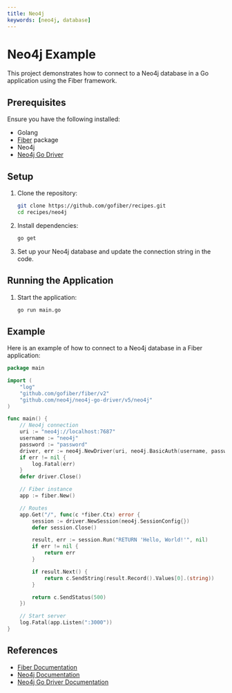 ```yaml
---
title: Neo4j
keywords: [neo4j, database]
---
```


# Neo4j Example

This project demonstrates how to connect to a Neo4j database in a Go application using the Fiber framework.

## Prerequisites

Ensure you have the following installed:

- Golang
- [Fiber](https://github.com/gofiber/fiber) package
- Neo4j
- [Neo4j Go Driver](https://github.com/neo4j/neo4j-go-driver)

## Setup

1. Clone the repository:
    ```sh
    git clone https://github.com/gofiber/recipes.git
    cd recipes/neo4j
    ```

2. Install dependencies:
    ```sh
    go get
    ```

3. Set up your Neo4j database and update the connection string in the code.

## Running the Application

1. Start the application:
    ```sh
    go run main.go
    ```

## Example

Here is an example of how to connect to a Neo4j database in a Fiber application:

```go
package main

import (
    "log"
    "github.com/gofiber/fiber/v2"
    "github.com/neo4j/neo4j-go-driver/v5/neo4j"
)

func main() {
    // Neo4j connection
    uri := "neo4j://localhost:7687"
    username := "neo4j"
    password := "password"
    driver, err := neo4j.NewDriver(uri, neo4j.BasicAuth(username, password, ""))
    if err != nil {
        log.Fatal(err)
    }
    defer driver.Close()

    // Fiber instance
    app := fiber.New()

    // Routes
    app.Get("/", func(c *fiber.Ctx) error {
        session := driver.NewSession(neo4j.SessionConfig{})
        defer session.Close()

        result, err := session.Run("RETURN 'Hello, World!'", nil)
        if err != nil {
            return err
        }

        if result.Next() {
            return c.SendString(result.Record().Values[0].(string))
        }

        return c.SendStatus(500)
    })

    // Start server
    log.Fatal(app.Listen(":3000"))
}
```

## References

- [Fiber Documentation](https://docs.gofiber.io)
- [Neo4j Documentation](https://neo4j.com/docs/)
- [Neo4j Go Driver Documentation](https://pkg.go.dev/github.com/neo4j/neo4j-go-driver)
